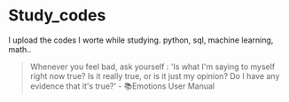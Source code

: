 # Study_codes
I upload the codes I worte while studying.
python, sql, machine learning, math..
> Whenever you feel bad, ask yourself : 'Is what I'm saying to myself right now true? Is it really true, or is it just my opinion? Do I have any evidence that it's true?' - 📚Emotions User Manual
